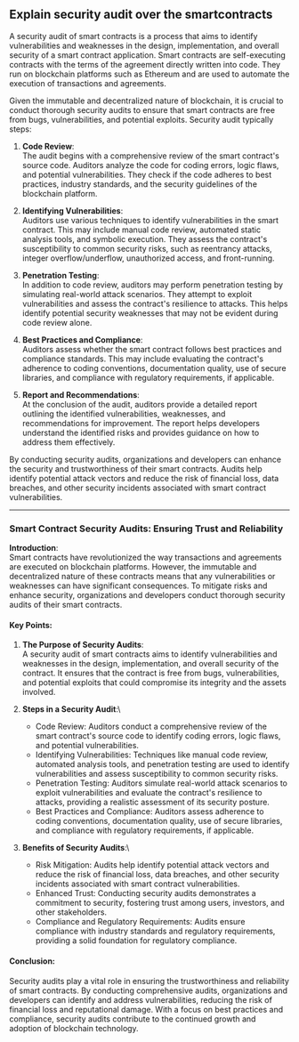 ## Explain security audit over the smartcontracts

A security audit of smart contracts is a process that aims to identify vulnerabilities and weaknesses in the design, implementation, and overall security of a smart contract application. Smart contracts are self-executing contracts with the terms of the agreement directly written into code. They run on blockchain platforms such as Ethereum and are used to automate the execution of transactions and agreements.

Given the immutable and decentralized nature of blockchain, it is crucial to conduct thorough security audits to ensure that smart contracts are free from bugs, vulnerabilities, and potential exploits. Security audit typically steps:

1. **Code Review**:\
The audit begins with a comprehensive review of the smart contract's source code. Auditors analyze the code for coding errors, logic flaws, and potential vulnerabilities. They check if the code adheres to best practices, industry standards, and the security guidelines of the blockchain platform.

2. **Identifying Vulnerabilities**:\
Auditors use various techniques to identify vulnerabilities in the smart contract. This may include manual code review, automated static analysis tools, and symbolic execution. They assess the contract's susceptibility to common security risks, such as reentrancy attacks, integer overflow/underflow, unauthorized access, and front-running.

3. **Penetration Testing**:\
In addition to code review, auditors may perform penetration testing by simulating real-world attack scenarios. They attempt to exploit vulnerabilities and assess the contract's resilience to attacks. This helps identify potential security weaknesses that may not be evident during code review alone.

4. **Best Practices and Compliance**:\
Auditors assess whether the smart contract follows best practices and compliance standards. This may include evaluating the contract's adherence to coding conventions, documentation quality, use of secure libraries, and compliance with regulatory requirements, if applicable.

5. **Report and Recommendations**:\
At the conclusion of the audit, auditors provide a detailed report outlining the identified vulnerabilities, weaknesses, and recommendations for improvement. The report helps developers understand the identified risks and provides guidance on how to address them effectively.

By conducting security audits, organizations and developers can enhance the security and trustworthiness of their smart contracts. Audits help identify potential attack vectors and reduce the risk of financial loss, data breaches, and other security incidents associated with smart contract vulnerabilities.

---

### Smart Contract Security Audits: Ensuring Trust and Reliability

**Introduction**:\
Smart contracts have revolutionized the way transactions and agreements are executed on blockchain platforms. However, the immutable and decentralized nature of these contracts means that any vulnerabilities or weaknesses can have significant consequences. To mitigate risks and enhance security, organizations and developers conduct thorough security audits of their smart contracts.

#### Key Points:

1. **The Purpose of Security Audits**:\
A security audit of smart contracts aims to identify vulnerabilities and weaknesses in the design, implementation, and overall security of the contract. It ensures that the contract is free from bugs, vulnerabilities, and potential exploits that could compromise its integrity and the assets involved.

2. **Steps in a Security Audit**:\
   - Code Review: Auditors conduct a comprehensive review of the smart contract's source code to identify coding errors, logic flaws, and potential vulnerabilities.
   - Identifying Vulnerabilities: Techniques like manual code review, automated analysis tools, and penetration testing are used to identify vulnerabilities and assess susceptibility to common security risks.
   - Penetration Testing: Auditors simulate real-world attack scenarios to exploit vulnerabilities and evaluate the contract's resilience to attacks, providing a realistic assessment of its security posture.
   - Best Practices and Compliance: Auditors assess adherence to coding conventions, documentation quality, use of secure libraries, and compliance with regulatory requirements, if applicable.

3. **Benefits of Security Audits**:\
   - Risk Mitigation: Audits help identify potential attack vectors and reduce the risk of financial loss, data breaches, and other security incidents associated with smart contract vulnerabilities.
   - Enhanced Trust: Conducting security audits demonstrates a commitment to security, fostering trust among users, investors, and other stakeholders.
   - Compliance and Regulatory Requirements: Audits ensure compliance with industry standards and regulatory requirements, providing a solid foundation for regulatory compliance.

#### Conclusion:
Security audits play a vital role in ensuring the trustworthiness and reliability of smart contracts. By conducting comprehensive audits, organizations and developers can identify and address vulnerabilities, reducing the risk of financial loss and reputational damage. With a focus on best practices and compliance, security audits contribute to the continued growth and adoption of blockchain technology.
